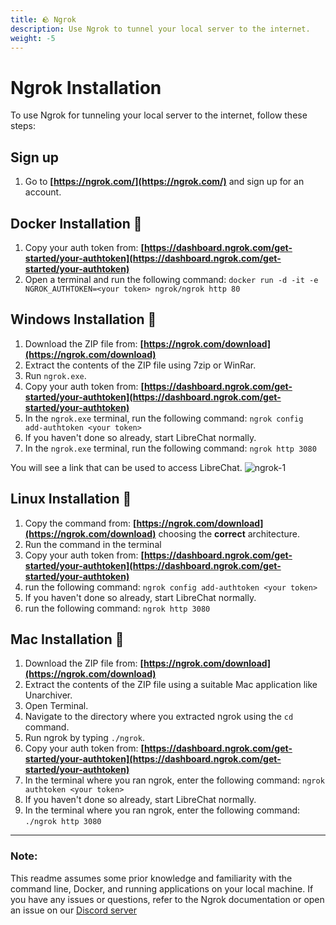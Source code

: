 ```yaml
---
title: 🪨 Ngrok
description: Use Ngrok to tunnel your local server to the internet.
weight: -5
---
```

# Ngrok Installation

To use Ngrok for tunneling your local server to the internet, follow these steps:

## Sign up

1. Go to **[https://ngrok.com/](https://ngrok.com/)** and sign up for an account.

## Docker Installation 🐳

1. Copy your auth token from: **[https://dashboard.ngrok.com/get-started/your-authtoken](https://dashboard.ngrok.com/get-started/your-authtoken)**
2. Open a terminal and run the following command: `docker run -d -it -e NGROK_AUTHTOKEN=<your token> ngrok/ngrok http 80`

## Windows Installation 💙

1. Download the ZIP file from: **[https://ngrok.com/download](https://ngrok.com/download)**
2. Extract the contents of the ZIP file using 7zip or WinRar.
3. Run `ngrok.exe`.
4. Copy your auth token from: **[https://dashboard.ngrok.com/get-started/your-authtoken](https://dashboard.ngrok.com/get-started/your-authtoken)**
5. In the `ngrok.exe` terminal, run the following command: `ngrok config add-authtoken <your token>`
6. If you haven't done so already, start LibreChat normally.
7. In the `ngrok.exe` terminal, run the following command: `ngrok http 3080`

You will see a link that can be used to access LibreChat.
![ngrok-1](https://github.com/danny-avila/LibreChat/assets/32828263/3cb4b063-541f-4f0a-bea8-a04dd36e6bf4)

## Linux Installation 🐧

1. Copy the command from: **[https://ngrok.com/download](https://ngrok.com/download)** choosing the **correct** architecture.
2. Run the command in the terminal
3. Copy your auth token from: **[https://dashboard.ngrok.com/get-started/your-authtoken](https://dashboard.ngrok.com/get-started/your-authtoken)**
4. run the following command: `ngrok config add-authtoken <your token>`
5. If you haven't done so already, start LibreChat normally.
6. run the following command: `ngrok http 3080`

## Mac Installation 🍎

1. Download the ZIP file from: **[https://ngrok.com/download](https://ngrok.com/download)**
2. Extract the contents of the ZIP file using a suitable Mac application like Unarchiver.
3. Open Terminal.
4. Navigate to the directory where you extracted ngrok using the `cd` command.
5. Run ngrok by typing `./ngrok`.
6. Copy your auth token from: **[https://dashboard.ngrok.com/get-started/your-authtoken](https://dashboard.ngrok.com/get-started/your-authtoken)**
7. In the terminal where you ran ngrok, enter the following command: `ngrok authtoken <your token>`
8. If you haven't done so already, start LibreChat normally.
9. In the terminal where you ran ngrok, enter the following command: `./ngrok http 3080`

---

### Note: 
This readme assumes some prior knowledge and familiarity with the command line, Docker, and running applications on your local machine. If you have any issues or questions, refer to the Ngrok documentation or open an issue on our [Discord server](https://discord.gg/NGaa9RPCft)
